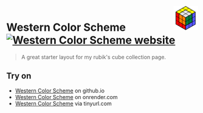 <img src="images/WesternColorSchemeLogo.png" align="right" />

# Western Color Scheme [![Western Color Scheme website](https://badgen.net/badge/www/online/green)](https://rfiestas.github.io/westerncolorscheme/)

> A great starter layout for my rubik's cube collection page.

## Try on

- [Western Color Scheme](https://rfiestas.github.io/westerncolorscheme/) on github.io
- [Western Color Scheme](https://westerncolorscheme.onrender.com/) on onrender.com
- [Western Color Scheme](https://tinyurl.com/37cubes) via tinyurl.com